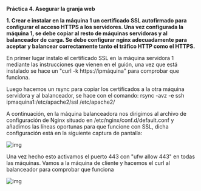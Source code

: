**Práctica 4. Asegurar la granja web**

**1. Crear e instalar en la máquina 1 un certificado SSL autofirmado para configurar
el acceso HTTPS a los servidores. Una vez configurada la máquina 1, se debe
copiar al resto de máquinas servidoras y al balanceador de carga. Se debe
configurar nginx adecuadamente para aceptar y balancear correctamente tanto
el tráfico HTTP como el HTTPS.**

En primer lugar instalo el certificado SSL en la máquina servidora 1 mediante las instrucciones que vienen en el guión, una vez que está instalado se hace un "curl -k https://ipmáquina" para comprobar que funciona.

Luego hacemos un rsync para copiar los certificados a la otra máquina servidora y al balanceador, se hace con el comando: rsync -avz -e ssh ipmaquina1:/etc/apache2/ssl /etc/apache2/

A continuación, en la máquina balanceadora nos dirigimos al archivo de configuración de Nginx situado en /etc/nginx/conf.d/default.conf y añadimos las líneas oportunas para que funcione con SSL, dicha configuración está en la siguiente captura de pantalla:

![img](https://i.imgur.com/ICI28Pk.png)

Una vez hecho esto activamos el puerto 443 con "ufw allow 443" en todas las máquinas. Vamos a la máquina de cliente y hacemos el curl al balanceador para comprobar que funciona

![img](https://i.imgur.com/bMYGXA7.png)
